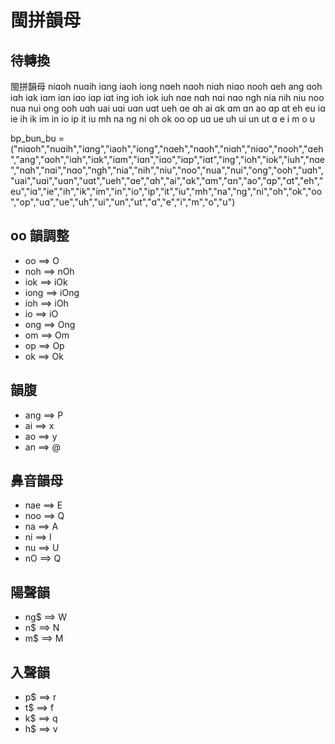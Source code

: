 # 閩拼韻母

## 待轉換

閩拼韻母
niɑoh
nuɑih
iɑnɡ
iaoh
ionɡ
nɑeh
nɑoh
niɑh
niɑo
nooh
ɑeh
anɡ
ɑoh
iɑh
iɑk
iɑm
iɑn
iɑo
iɑp
iɑt
inɡ
ioh
iok
iuh
nɑe
nɑh
nɑi
nɑo
ngh
nia
nih
niu
noo
nua
nui
onɡ
ooh
uɑh
uai
uɑi
uɑn
uɑt
ueh
ɑe
ɑh
ai
ɑk
ɑm
ɑn
ao
ɑp
ɑt
eh
eu
iɑ
ie
ih
ik
im
in
io
ip
it
iu
mh
na
ng
ni
oh
ok
oo
op
uɑ
ue
uh
ui
un
ut
ɑ
e
i
m
o
u

bp_bun_bu = ("niɑoh","nuɑih","iɑnɡ","iaoh","ionɡ","nɑeh","nɑoh","niɑh","niɑo","nooh","ɑeh","anɡ","ɑoh","iɑh","iɑk","iɑm","iɑn","iɑo","iɑp","iɑt","inɡ","ioh","iok","iuh","nɑe","nɑh","nɑi","nɑo","ngh","nia","nih","niu","noo","nua","nui","onɡ","ooh","uɑh","uai","uɑi","uɑn","uɑt","ueh","ɑe","ɑh","ai","ɑk","ɑm","ɑn","ao","ɑp","ɑt","eh","eu","iɑ","ie","ih","ik","im","in","io","ip","it","iu","mh","na","ng","ni","oh","ok","oo","op","uɑ","ue","uh","ui","un","ut","ɑ","e","i","m","o","u")

## oo 韻調整

- oo ==> O
- noh ==> nOh
- iok ==> iOk
- iong ==> iOng
- ioh ==> iOh
- io ==> iO
- ong ==> Ong
- om ==> Om
- op ==> Op
- ok ==> Ok

## 韻腹

- ang ==> P
- ai ==> x
- ao ==> y
- an ==> @

## 鼻音韻母

- nae ==> E
- noo ==> Q
- na ==> A
- ni ==> I
- nu ==> U
- nO ==> Q

## 陽聲韻

- ng$ ==> W
- n$ ==> N
- m$ ==> M

## 入聲韻

- p$ ==> r
- t$ ==> f
- k$ ==> q
- h$ ==> v
